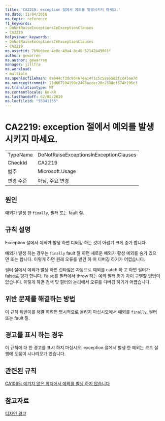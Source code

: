 ```yaml
---
title: 'CA2219: exception 절에서 예외를 발생시키지 마세요.'
ms.date: 11/04/2016
ms.topic: reference
f1_keywords:
- DoNotRaiseExceptionsInExceptionClauses
- CA2219
helpviewer_keywords:
- DoNotRaiseExceptionsInExceptionClauses
- CA2219
ms.assetid: 7b9b0bee-4e8e-49a4-8c40-52142b49061f
author: gewarren
ms.author: gewarren
manager: jillfra
ms.workload:
- multiple
ms.openlocfilehash: 6a644cf3dc934676a14f1c5c59a6582fcd45ae7d
ms.sourcegitcommit: 21d667104199c2493accec20c2388cf674b195c3
ms.translationtype: MT
ms.contentlocale: ko-KR
ms.lasthandoff: 02/08/2019
ms.locfileid: "55941155"
---
```

# <a name="ca2219-do-not-raise-exceptions-in-exception-clauses"></a>CA2219: exception 절에서 예외를 발생시키지 마세요.

|||
|-|-|
|TypeName|DoNotRaiseExceptionsInExceptionClauses|
|CheckId|CA2219|
|범주|Microsoft.Usage|
|변경 수준|아님, 주요 변경|

## <a name="cause"></a>원인
 예외가 발생 한 `finally`, 필터 또는 fault 절.

## <a name="rule-description"></a>규칙 설명
 Exception 절에서 예외가 발생 하면 디버깅 하는 것이 어렵기 크게 증가 합니다.

 예외가 발생 하는 경우는 `finally` fault 절 하면 새로운 예외가 활성 예외를 숨기 있으면 또는 합니다. 이렇게 하면 원래 오류를 발견 하 여 디버깅 하기가 어렵습니다.

 필터 절에서 예외가 발생 하면 런타임은 자동으로 예외를 catch 하 고 하면 필터가 false로 평가 합니다. False를 필터에서 throw 하는 예외 필터 평가 차이 구별할 방법이 없습니다. 이렇게 하면 검색 및 필터의 논리에서 오류를 디버깅 하기가 어렵습니다.

## <a name="how-to-fix-violations"></a>위반 문제를 해결하는 방법
 이 규칙 위반이를 해결 하려면 명시적으로 올리지 마십시오에서 예외를 `finally`, 필터 또는 fault 절.

## <a name="when-to-suppress-warnings"></a>경고를 표시 하는 경우
 이 규칙에 대 한 경고를 표시 하지 마십시오. exception 절에서 발생 한 예외는 코드 실행에 도움이 시나리오가 있습니다.

## <a name="related-rules"></a>관련된 규칙
 [CA1065: 예기치 않은 위치에서 예외를 발생 하지 않습니다](../code-quality/ca1065-do-not-raise-exceptions-in-unexpected-locations.md)

## <a name="see-also"></a>참고자료
 [디자인 경고](../code-quality/design-warnings.md)